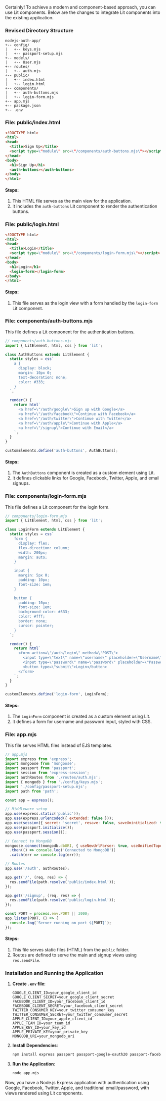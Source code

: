Certainly! To achieve a modern and component-based approach, you can use Lit components. Below are the changes to integrate Lit components into the existing application.

### Revised Directory Structure
```
nodejs-auth-app/
+-- config/
|   +-- keys.mjs
|   +-- passport-setup.mjs
+-- models/
|   +-- User.mjs
+-- routes/
|   +-- auth.mjs
+-- public/
|   +-- index.html
|   +-- login.html
+-- components/
|   +-- auth-buttons.mjs
|   +-- login-form.mjs
+-- app.mjs
+-- package.json
+-- .env
```

### File: public/index.html
```html
<!DOCTYPE html>
<html>
<head>
  <title>Sign Up</title>
  <script type=\"module\" src=\"/components/auth-buttons.mjs\"></script>
</head>
<body>
  <h1>Sign Up</h1>
  <auth-buttons></auth-buttons>
</body>
</html>
```
#### Steps:
1. This HTML file serves as the main view for the application.
2. It includes the `auth-buttons` Lit component to render the authentication buttons.

### File: public/login.html
```html
<!DOCTYPE html>
<html>
<head>
  <title>Login</title>
  <script type=\"module\" src=\"/components/login-form.mjs\"></script>
</head>
<body>
  <h1>Login</h1>
  <login-form></login-form>
</body>
</html>
```
#### Steps:
1. This file serves as the login view with a form handled by the `login-form` Lit component.

### File: components/auth-buttons.mjs
This file defines a Lit component for the authentication buttons.

```javascript
// components/auth-buttons.mjs
import { LitElement, html, css } from 'lit';

class AuthButtons extends LitElement {
  static styles = css`
    a {
      display: block;
      margin: 10px 0;
      text-decoration: none;
      color: #333;
    }
  `;

  render() {
    return html`
      <a href=\"/auth/google\">Sign up with Google</a>
      <a href=\"/auth/facebook\">Continue with Facebook</a>
      <a href=\"/auth/twitter\">Continue with Twitter</a>
      <a href=\"/auth/apple\">Continue with Apple</a>
      <a href=\"/signup\">Continue with Email</a>
    `;
  }
}

customElements.define('auth-buttons', AuthButtons);
```
#### Steps:
1. The `AuthButtons` component is created as a custom element using Lit.
2. It defines clickable links for Google, Facebook, Twitter, Apple, and email signups.

### File: components/login-form.mjs
This file defines a Lit component for the login form.

```javascript
// components/login-form.mjs
import { LitElement, html, css } from 'lit';

class LoginForm extends LitElement {
  static styles = css`
    form {
      display: flex;
      flex-direction: column;
      width: 200px;
      margin: auto;
    }

    input {
      margin: 5px 0;
      padding: 10px;
      font-size: 1em;
    }

    button {
      padding: 10px;
      font-size: 1em;
      background-color: #333;
      color: #fff;
      border: none;
      cursor: pointer;
    }
  `;

  render() {
    return html`
      <form action=\"/auth/login\" method=\"POST\">
        <input type=\"text\" name=\"username\" placeholder=\"Username\" required>
        <input type=\"password\" name=\"password\" placeholder=\"Password\" required>
        <button type=\"submit\">Login</button>
      </form>
    `;
  }
}

customElements.define('login-form', LoginForm);
```
#### Steps:
1. The `LoginForm` component is created as a custom element using Lit.
2. It defines a form for username and password input, styled with CSS.

### File: app.mjs
This file serves HTML files instead of EJS templates.

```javascript
// app.mjs
import express from 'express';
import mongoose from 'mongoose';
import passport from 'passport';
import session from 'express-session';
import authRoutes from './routes/auth.mjs';
import { mongodb } from './config/keys.mjs';
import './config/passport-setup.mjs';
import path from 'path';

const app = express();

// Middleware setup
app.use(express.static('public'));
app.use(express.urlencoded({ extended: false }));
app.use(session({ secret: 'secret', resave: false, saveUninitialized: true }));
app.use(passport.initialize());
app.use(passport.session());

// Connect to MongoDB
mongoose.connect(mongodb.dbURI, { useNewUrlParser: true, useUnifiedTopology: true })
  .then(() => console.log('Connected to MongoDB'))
  .catch(err => console.log(err));

// Routes
app.use('/auth', authRoutes);

app.get('/', (req, res) => {
  res.sendFile(path.resolve('public/index.html'));
});

app.get('/signup', (req, res) => {
  res.sendFile(path.resolve('public/login.html'));
});

const PORT = process.env.PORT || 3000;
app.listen(PORT, () => {
  console.log(`Server running on port ${PORT}`);
});
```
#### Steps:
1. This file serves static files (HTML) from the `public` folder.
2. Routes are defined to serve the main and signup views using `res.sendFile`.

### Installation and Running the Application
1. **Create `.env` file**:
    ```plaintext
    GOOGLE_CLIENT_ID=your_google_client_id
    GOOGLE_CLIENT_SECRET=your_google_client_secret
    FACEBOOK_CLIENT_ID=your_facebook_client_id
    FACEBOOK_CLIENT_SECRET=your_facebook_client_secret
    TWITTER_CONSUMER_KEY=your_twitter_consumer_key
    TWITTER_CONSUMER_SECRET=your_twitter_consumer_secret
    APPLE_CLIENT_ID=your_apple_client_id
    APPLE_TEAM_ID=your_team_id
    APPLE_KEY_ID=your_key_id
    APPLE_PRIVATE_KEY=your_private_key
    MONGODB_URI=your_mongodb_uri
    ```

2. **Install Dependencies**:
    ```sh
    npm install express passport passport-google-oauth20 passport-facebook passport-twitter passport-apple passport-local mongoose express-session lit ms
    ```

3. **Run the Application**:
    ```sh
    node app.mjs
    ```

Now, you have a Node.js Express application with authentication using Google, Facebook, Twitter, Apple, and traditional email/password, with views rendered using Lit components.